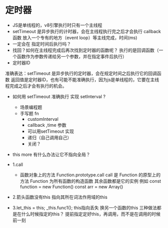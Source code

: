 # 定时器

- JS是单线程的，v8引擎执行时只有一个主线程
- setTimeout 是异步执行的计时器，会在主线程执行完之后才会执行
  callback 函数 放入一个专有的地方（event loop）等主线完成，时间(ms)
- 一定会在 指定时间后执行吗？
- 找回？如何在主线程完成后再次找到定时器的函数呢？
  执行的是回调函数（一个函数作为参数传递给另一个参数，并在指定事件后执行）
- 定时器ID 

准确表达：setTimeout 是异步执行的定时器，会在规定时间之后执行它的回调函数
返回值是定时器ID，也有可能不能准确执行，因为js是单线程的，它要在主线程完成之后才会有执行的机会。

- 如何用 setTimeout 准确执行 实现 setInterval ?
  - 场景编程题
  - 手写题 fn
    - customInterval
    - callback ,time 参数
    - 可以用setTimeout 实现
    - 递归（自己调用自己）
    - 关闭？

- this more
  有什么办法让它不指向全局？

- 1.call
  - 函数对象上的方法 Function.prototype.call
    call 是 Function 的原型上的方法
    Function 为所有函数的构造函数 其余函数都是它的实例
    例如  const function = new Function()
          const arr = new Array()
- 2.箭头函数没有this 指向其所在词法作用域的this
- 3.let_this = this; _this.func1(); this指向丢失 换另一个函数的this
  三种做法都是在什么时候指定的this？
  提前指定定好this，再调用，而不是在调用的时候前一刻